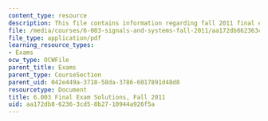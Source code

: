 ```yaml
---
content_type: resource
description: This file contains information regarding fall 2011 final exam solutions.
file: /media/courses/6-003-signals-and-systems-fall-2011/aa172db862363cd58b2710944a926f5a_MIT6_003F11_final_sol.pdf
file_type: application/pdf
learning_resource_types:
- Exams
ocw_type: OCWFile
parent_title: Exams
parent_type: CourseSection
parent_uid: 042e449a-3718-58da-3786-6017891d48d8
resourcetype: Document
title: 6.003 Final Exam Solutions, Fall 2011
uid: aa172db8-6236-3cd5-8b27-10944a926f5a
---
```

